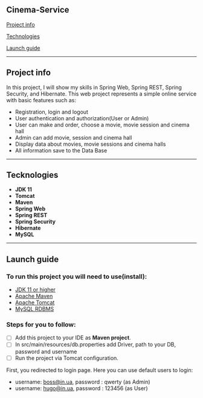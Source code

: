 ## Cinema-Service

[Project info](#project-info)

[Technologies](#Tecknologies)

[Launch guide](#launch-guide)

___
##  Project info

In this project, I will show my skills in Spring Web, Spring REST, Spring Security, and Hibernate.
This web project represents a simple online service with basic features such as:
- Registration, login and logout
- User authentication and authorization(User or Admin) 
- User can make and order, choose a movie, movie session and cinema hall
- Admin can add movie, session and cinema hall
- Display data about movies, movie sessions and cinema halls
- All information save to the Data Base
---
##  Tecknologies
- **JDK 11**
- **Tomcat**
- **Maven**
- **Spring Web**
- **Spring REST**
- **Spring Security**
- **Hibernate**
- **MySQL**

---
## Launch guide
### To run this project you will need to use(install):

- [JDK 11 or higher](https://www.oracle.com/java/technologies/javase-jdk11-downloads.html)
- [Apache Maven](https://maven.apache.org/download.cgi)
- [Apache Tomcat](https://tomcat.apache.org/download-90.cgi)
- [MySQL RDBMS](https://dev.mysql.com/downloads/installer)

### **Steps** for you to follow:

- [ ] Add this project to your IDE as **Maven project**.
- [ ] In src/main/resources/db.properties add Driver, path to your DB, password and username
- [ ] Run the project via Tomcat configuration.

First, you redirected to login page. Here you can use default users to login:
- username: boss@in.ua, password : qwerty (as Admin)
- username: hugo@in.ua, password : 123456 (as User)
